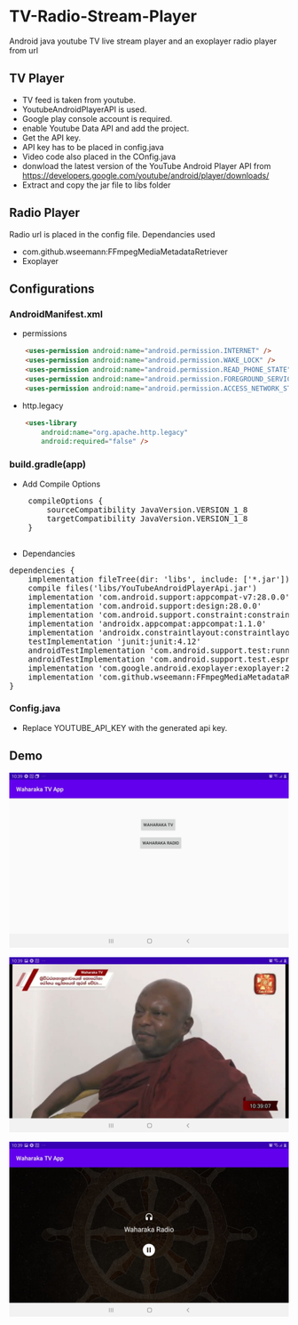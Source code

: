 # TV-Radio-Stream-Player
Android java youtube TV live stream player and an exoplayer radio player from url

## TV Player
- TV feed is taken from youtube.
- YoutubeAndroidPlayerAPI is used.
- Google play console account is required.
- enable Youtube Data API and add the project.
- Get the API key.
- API key has to be placed in config.java
- Video code also placed in the COnfig.java
- donwload the latest version of the YouTube Android Player API from  https://developers.google.com/youtube/android/player/downloads/
- Extract and copy the jar file to libs folder

## Radio Player
Radio url is placed in the config file.
Dependancies used
- com.github.wseemann:FFmpegMediaMetadataRetriever
- Exoplayer

## Configurations

### AndroidManifest.xml

- permissions

```html
    <uses-permission android:name="android.permission.INTERNET" />
    <uses-permission android:name="android.permission.WAKE_LOCK" />
    <uses-permission android:name="android.permission.READ_PHONE_STATE" />
    <uses-permission android:name="android.permission.FOREGROUND_SERVICE" />
    <uses-permission android:name="android.permission.ACCESS_NETWORK_STATE" />
```
- http.legacy
```html
    <uses-library
        android:name="org.apache.http.legacy"
        android:required="false" />
```

### build.gradle(app)

- Add Compile Options
<pre>
    compileOptions {
        sourceCompatibility JavaVersion.VERSION_1_8
        targetCompatibility JavaVersion.VERSION_1_8
    }

</pre>

- Dependancies
<pre>
dependencies {
    implementation fileTree(dir: 'libs', include: ['*.jar'])
    compile files('libs/YouTubeAndroidPlayerApi.jar')
    implementation 'com.android.support:appcompat-v7:28.0.0'
    implementation 'com.android.support:design:28.0.0'
    implementation 'com.android.support.constraint:constraint-layout:1.1.3'
    implementation 'androidx.appcompat:appcompat:1.1.0'
    implementation 'androidx.constraintlayout:constraintlayout:1.1.3'
    testImplementation 'junit:junit:4.12'
    androidTestImplementation 'com.android.support.test:runner:1.0.2'
    androidTestImplementation 'com.android.support.test.espresso:espresso-core:3.0.2'
    implementation 'com.google.android.exoplayer:exoplayer:2.10.4'
    implementation 'com.github.wseemann:FFmpegMediaMetadataRetriever:1.0.14'
}
</pre>

### Config.java

- Replace YOUTUBE_API_KEY with the generated api key.

## Demo

![Main Screen](/images/Main.jpg)


![TV Screen](/images/tv.jpg)


![Radio Screen](/images/radio.jpg)
